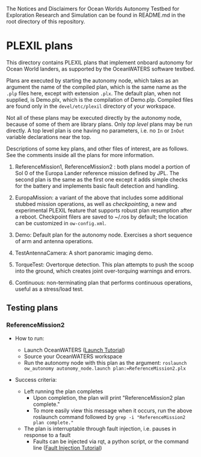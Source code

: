 The Notices and Disclaimers for Ocean Worlds Autonomy Testbed for Exploration
Research and Simulation can be found in README.md in the root directory of
this repository.

PLEXIL plans
============

This directory contains PLEXIL plans that implement onboard autonomy for Ocean
World landers, as supported by the OceanWATERS software testbed.

Plans are executed by starting the autonomy node, which takes as an argument the
name of the compiled plan, which is the same name as the `.plp` files here,
except with extension `.plx`.  The default plan, when not supplied, is Demo.plx,
which is the compilation of Demo.plp.  Compiled files are found only in the
`devel/etc/plexil` directory of your workspace.

Not all of these plans may be executed directly by the autonomy node, because of
some of them are library plans.  Only _top level_ plans may be run directly.  A
top level plan is one having no parameters, i.e. no `In` or `InOut` variable
declarations near the top.

Descriptions of some key plans, and other files of interest, are as follows.
See the comments inside all the plans for more information.

1. ReferenceMission1, ReferenceMission2 : both plans model a portion of Sol 0 of
   the Europa Lander reference mission defined by JPL.  The second plan is the
   same as the first one except it adds simple checks for the battery and
   implements basic fault detection and handling.

2. EuropaMission: a variant of the above that includes some additional stubbed
   mission operations, as well as _checkpointing_, a new and experimental PLEXIL
   feature that supports robust plan resumption after a reboot.  Checkpoint
   filers are saved to ~/.ros by default; the location can be customized in
   `ow-config.xml`.

3. Demo: Default plan for the autonomy node.  Exercises a short sequence of arm
   and antenna operations.

4. TestAntennaCamera: A short panoramic imaging demo.

5. TorqueTest: Overtorque detection.  This plan attempts to push the scoop into
   the ground, which creates joint over-torquing warnings and errors.

6. Continuous: non-terminating plan that performs continuous operations, useful
   as a stress/load test.

Testing plans
-------------

### ReferenceMission2 ###

- How to run:
	- Launch OceanWATERS ([Launch Tutorial](https://github.com/nasa/ow_simulator/wiki/Tutorials))
	- Source your OceanWATERS workspace
	- Run the autonomy node with this plan as the argument:
	  `roslaunch ow_autonomy autonomy_node.launch plan:=ReferenceMission2.plx`

- Success criteria: 
	- Left running the plan completes
		- Upon completion, the plan will print "ReferenceMission2 plan complete."
		- To more easily view this message when it occurs, run the above roslaunch command followed by `grep -i "ReferenceMission2 plan complete."`
	- The plan is interruptable through fault injection, i.e. pauses in response to a fault
		- Faults can be injected via rqt, a python script, or the command line ([Fault Injection Tutorial](https://github.com/nasa/ow_simulator/blob/master/ow_faults/README.md))

